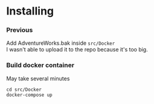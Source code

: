 # Installing

### Previous
Add AdventureWorks.bak inside `src/Docker`  
I wasn't able to upload it to the repo because it's too big.

### Build docker container
May take several minutes

```
cd src/Docker
docker-compose up
```

